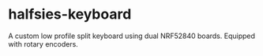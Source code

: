 # halfsies-keyboard
A custom low profile split keyboard using dual NRF52840 boards. Equipped with rotary encoders. 
